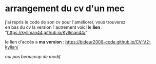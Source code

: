 # arrangement du cv d'un mec
j'ai repris le code de son cv pour l'améliorer, vous trouverez <br>
en bas du cv la version 1 autrement voici le **lien** : "https://kyllman44.github.io/Kyllman44/"

le lien d'accès a **ma version** : https://bideur2006-code.github.io/CV-V2-kylian/

*oui pas beaucoup de modif*
